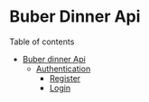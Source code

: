 # Buber Dinner Api

Table of contents
- [Buber dinner Api](#buber-dinner-api)
  - [Authentication](#authentication)
    - [Register](#register)
    - [Login](#login)


